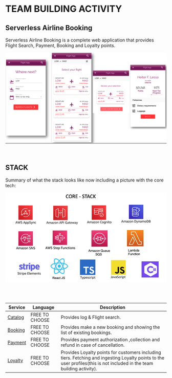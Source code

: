 # TEAM BUILDING ACTIVITY


## **Serverless Airline Booking**

Serverless Airline Booking is a complete web application that provides Flight Search, Payment, Booking and Loyalty points.



![Serverless Airline Booking sample](./media/views/../../Media/prototype-whole-app.png)


<br>

## **STACK**

Summary of what the stack looks like now including a picture with the core tech:


![core stack](./media/views/../../Media/core-stack.png)


<br><br>


Service | Language | Description
------------------------------------------------- | ------------------------------------------------- | ---------------------------------------------------------------------------------
[Catalog](./catalog.md) | FREE TO CHOOSE | Provides log & Flight search. 
[Booking](./booking.md) | FREE TO CHOOSE | Provides make a new booking and showing the list of existing bookings. 
[Payment](./payment.md) | FREE TO CHOOSE | Provides payment authorization ,collection  and refund in case of cancellation.  
[Loyalty](./loyalty.md) | FREE TO CHOOSE | Provides Loyalty points for customers including tiers. Fetching and ingesting Loyalty points to the user profiles(this is not included in the team building activity).
